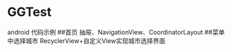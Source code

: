 # GGTest
android 代码示例
##首页
抽屉、NavigationView、CoordinatorLayout
##菜单中选择城市
RecyclerView+自定义View实现城市选择界面
